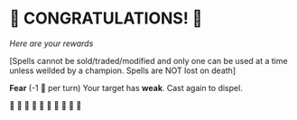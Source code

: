 # :sparkler: CONGRATULATIONS! :sparkler: 
*Here are your rewards*

[Spells cannot be sold/traded/modified and only one can be used at a time unless weilded by a champion. Spells are NOT lost on death]

**Fear** (-1 🔷 per turn) Your target has __weak__. Cast again to dispel.

:sparkler: :sparkler: :sparkler: :sparkler: :sparkler: :sparkler: :sparkler: :sparkler: :sparkler: :sparkler: 

